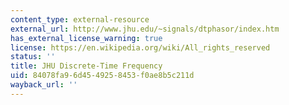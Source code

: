 ```yaml
---
content_type: external-resource
external_url: http://www.jhu.edu/~signals/dtphasor/index.htm
has_external_license_warning: true
license: https://en.wikipedia.org/wiki/All_rights_reserved
status: ''
title: JHU Discrete-Time Frequency
uid: 84078fa9-6d45-4925-8453-f0ae8b5c211d
wayback_url: ''
---
```

